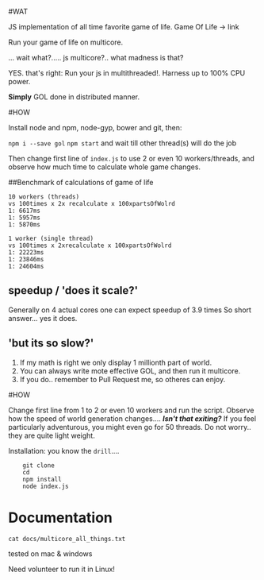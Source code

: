 #WAT

JS implementation of all time favorite game of life.
Game Of Life -> link

Run your game of life on multicore.

... wait what?..... js multicore?.. what madness is that?

YES. that's right:
Run your js in multithreaded!. Harness up to 100% CPU power.

**Simply**
GOL done in distributed manner.


#HOW

Install node and npm, node-gyp, bower and git,
then:

`npm i --save gol`
`npm start`
and wait till other thread(s) will do the job

Then change first line of `index.js` to use 2 or even 10 workers/threads,
and observe how much time to calculate whole game changes.


##Benchmark of calculations
of game of life

```
10 workers (threads)
vs 100times x 2x recalculate x 100xpartsOfWolrd
1: 6617ms
1: 5957ms
1: 5870ms
```

```
1 worker (single thread)
vs 100times x 2xrecalculate x 100xpartsOfWolrd
1: 22223ms
1: 23846ms
1: 24604ms
```

## speedup / 'does it scale?'
Generally on 4 actual cores one can expect speedup of 3.9 times
So short answer... yes it does.

## 'but its so slow?'

1. If my math is right we only display 1 millionth part of world.
2. You can always write mote effective GOL, and then run it multicore.
3. If you do.. remember to Pull Request me, so otheres can enjoy.

#HOW

Change first line from 1 to 2 or even 10 workers and run the script.
Observe how the speed of world generation changes....
***Isn't that exiting?***
If you feel particularly adventurous, you might even go for 50 threads.
Do not worry.. they are quite light weight.

Installation:
you know the `drill`....

```
    git clone
    cd
    npm install
    node index.js
```

# Documentation

`cat docs/multicore_all_things.txt`

tested on mac & windows

Need volunteer to run it in Linux!
